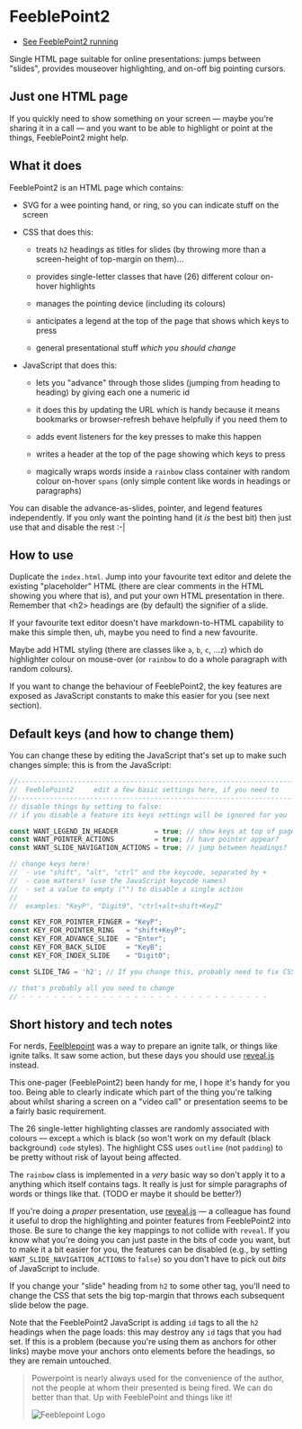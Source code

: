# FeeblePoint2

* [See FeeblePoint2 running](https://davewhiteland.github.io/feeblepoint2/)

Single HTML page suitable for online presentations: jumps between "slides",
provides mouseover highlighting, and on-off big pointing cursors.

## Just one HTML page

If you quickly need to show something on your screen — maybe you're sharing
it in a call — and you want to be able to highlight or point at the things,
FeeblePoint2 might help.

## What it does

FeeblePoint2 is an HTML page which contains:

* SVG for a wee pointing hand, or ring, so you can indicate stuff on the screen

* CSS that does this:

  * treats `h2` headings as titles for slides (by throwing more than a
    screen-height of top-margin on them)...
  
  * provides single-letter classes that have (26) different colour on-hover
    highlights
  
  * manages the pointing device (including its colours)
  
  * anticipates a legend at the top of the page that shows which keys to press
    
  * general presentational stuff _which you should change_

* JavaScript that does this:

  * lets you "advance" through those slides (jumping from heading to heading)
    by giving each one a numeric id
  
  * it does this by updating the URL which is handy because it means bookmarks
    or browser-refresh behave helpfully if you need them to

  * adds event listeners for the key presses to make this happen
  
  * writes a header at the top of the page showing which keys to press

  * magically wraps words inside a `rainbow` class container with random colour
    on-hover `spans` (only simple content like words in headings or paragraphs)
    

You can disable the advance-as-slides, pointer, and legend features
independently. If you only want the pointing hand (it _is_ the best bit)
then just use that and disable the rest :-|

## How to use

Duplicate the `index.html`. Jump into your favourite text editor and delete the
existing "placeholder" HTML (there are clear comments in the HTML showing you
where that is), and put your own HTML presentation in there. Remember that
&lt;h2&gt; headings are (by default) the signifier of a slide.

If your favourite text editor doesn't have markdown-to-HTML capability to make
this simple then, uh, maybe you need to find a new favourite.

Maybe add HTML styling (there are classes like `a`, `b`, `c`, ...`z`) which do
highlighter colour on mouse-over (or `rainbow` to do a whole paragraph with
random colours).

If you want to change the behaviour of FeeblePoint2, the key features are
exposed as JavaScript constants to make this easier for you (see next section).


## Default keys (and how to change them)

You can change these by editing the JavaScript that's set up to make such
changes simple: this is from the JavaScript:

```javascript
//----------------------------------------------------------------------
//  FeeblePoint2     edit a few basic settings here, if you need to
//---------------------------------------------------------------------- 
// disable things by setting to false:
// if you disable a feature its keys settings will be ignored for you

const WANT_LEGEND_IN_HEADER         = true; // show keys at top of page?
const WANT_POINTER_ACTIONS          = true; // have pointer appear?
const WANT_SLIDE_NAVIGATION_ACTIONS = true; // jump between headings?

// change keys here!
//  - use "shift", "alt", "ctrl" and the keycode, separated by +
//  - case matters! (use the JavaScript keycode names)
//  - set a value to empty ("") to disable a single action
//  
//  examples: "KeyP", "Digit9", "ctrl+alt+shift+KeyZ"

const KEY_FOR_POINTER_FINGER = "KeyP";
const KEY_FOR_POINTER_RING   = "shift+KeyP";
const KEY_FOR_ADVANCE_SLIDE  = "Enter";
const KEY_FOR_BACK_SLIDE     = "KeyB";
const KEY_FOR_INDEX_SLIDE    = "Digit0";

const SLIDE_TAG = 'h2'; // If you change this, probably need to fix CSS too

// that's probably all you need to change
// - - - - - - - - - - - - - - - - - - - - - - - - - - - - - - -
```

## Short history and tech notes

For nerds, [Feelblepoint](https://www.beholder.uk/feeblepoint/) was a way to
prepare an ignite talk, or things like ignite talks. It saw some action, but
these days you should use [reveal.js](https://revealjs.com) instead.

This one-pager (FeeblePoint2) been handy for me, I hope it's handy for you too.
Being able to clearly indicate which part of the thing you're talking about
whilst sharing a screen on a "video call" or presentation seems to be a fairly
basic requirement.

The 26 single-letter highlighting classes are randomly associated with colours
— except `a` which is black (so won't work on my default (black background)
`code` styles). The highlight CSS uses `outline` (not `padding`) to be pretty
without risk of layout being affected.

The `rainbow` class is implemented in a *very* basic way so don't apply it to a
anything which itself contains tags. It really is just for simple paragraphs of
words or things like that. (TODO er maybe it should be better?)

If you're doing a _proper_ presentation, use [reveal.js](https://revealjs.com)
— a colleague has found it useful to drop the highlighting and pointer features
from FeeblePoint2 into those. Be sure to change the key mappings to not collide
with `reveal`. If you know what you're doing you can just paste in the bits of
code you want, but to make it a bit easier for you, the features can be
disabled (e.g., by setting `WANT_SLIDE_NAVIGATION_ACTIONS` to `false`) so you
don't have to pick out _bits_ of JavaScript to include.

If you change your "slide" heading from `h2` to some other tag, you'll need to
change the CSS that sets the big top-margin that throws each subsequent slide
below the page.

Note that the FeeblePoint2 JavaScript is adding `id` tags to all the `h2`
headings when the page loads: this may destroy any `id` tags that you had set.
If this is a problem (because you're using them as anchors for other links)
maybe move your anchors onto elements before the headings, so they are remain
untouched.

> Powerpoint is nearly always used for the convenience of the author,
> not the people at whom their presented is being fired. We can do better
> than that. Up with FeeblePoint and things like it!
>
> ![Feeblepoint Logo](https://camo.githubusercontent.com/acaf275db6bc1a973594051e06baa79933024da88acdb21546e762fa914ab35b/687474703a2f2f7777772e6265686f6c6465722e636f2e756b2f666565626c65706f696e742f64656d6f2f666565626c65706f696e742f666565626c65706f696e745f6c6f676f5f3230305f785f3132302e676966)

